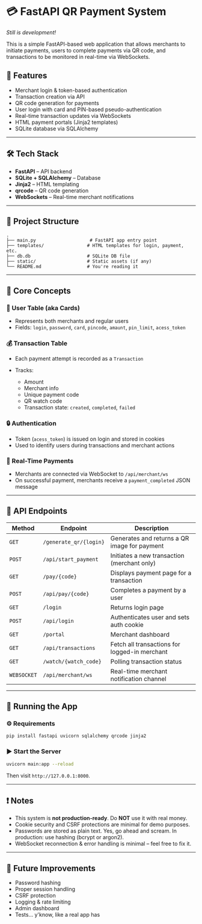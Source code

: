 
# 💳 FastAPI QR Payment System

*Still is development!*

This is a simple FastAPI-based web application that allows merchants to initiate payments, users to complete payments via QR code, and transactions to be monitored in real-time via WebSockets.

## 🚀 Features

* Merchant login & token-based authentication
* Transaction creation via API
* QR code generation for payments
* User login with card and PIN-based pseudo-authentication
* Real-time transaction updates via WebSockets
* HTML payment portals (Jinja2 templates)
* SQLite database via SQLAlchemy

---

## 🛠️ Tech Stack

* **FastAPI** – API backend
* **SQLite + SQLAlchemy** – Database
* **Jinja2** – HTML templating
* **qrcode** – QR code generation
* **WebSockets** – Real-time merchant notifications

---

## 📁 Project Structure

```
.
├── main.py                    # FastAPI app entry point
├── templates/                # HTML templates for login, payment, etc.
├── db.db                     # SQLite DB file
├── static/                   # Static assets (if any)
└── README.md                 # You're reading it
```

---

## 🧠 Core Concepts

### 🏦 User Table (aka Cards)

* Represents both merchants and regular users
* Fields: `login`, `password`, `card`, `pincode`, `amaunt`, `pin_limit`, `acess_token`

### 💰 Transaction Table

* Each payment attempt is recorded as a `Transaction`
* Tracks:

  * Amount
  * Merchant info
  * Unique payment code
  * QR watch code
  * Transaction state: `created`, `completed`, `failed`

### 🔒 Authentication

* Token (`acess_token`) is issued on login and stored in cookies
* Used to identify users during transactions and merchant actions

### 📡 Real-Time Payments

* Merchants are connected via WebSocket to `/api/merchant/ws`
* On successful payment, merchants receive a `payment_completed` JSON message

---

## 🧪 API Endpoints

| Method      | Endpoint               | Description                                   |
| ----------- | ---------------------- | --------------------------------------------- |
| `GET`       | `/generate_qr/{login}` | Generates and returns a QR image for payment  |
| `POST`      | `/api/start_payment`   | Initiates a new transaction (merchant only)   |
| `GET`       | `/pay/{code}`          | Displays payment page for a transaction       |
| `POST`      | `/api/pay/{code}`      | Completes a payment by a user                 |
| `GET`       | `/login`               | Returns login page                            |
| `POST`      | `/api/login`           | Authenticates user and sets auth cookie       |
| `GET`       | `/portal`              | Merchant dashboard                            |
| `GET`       | `/api/transactions`    | Fetch all transactions for logged-in merchant |
| `GET`       | `/watch/{watch_code}`  | Polling transaction status                    |
| `WEBSOCKET` | `/api/merchant/ws`     | Real-time merchant notification channel       |

---

## 🧪 Running the App

### ⚙️ Requirements

```bash
pip install fastapi uvicorn sqlalchemy qrcode jinja2
```

### ▶️ Start the Server

```bash
uvicorn main:app --reload
```

Then visit `http://127.0.0.1:8000`.

---

## ❗ Notes

* This system is **not production-ready**. Do **NOT** use it with real money.
* Cookie security and CSRF protections are minimal for demo purposes.
* Passwords are stored as plain text. Yes, go ahead and scream. In production: use hashing (bcrypt or argon2).
* WebSocket reconnection & error handling is minimal – feel free to fix it.

---

## 🔐 Future Improvements

* Password hashing
* Proper session handling
* CSRF protection
* Logging & rate limiting
* Admin dashboard
* Tests... y'know, like a real app has
